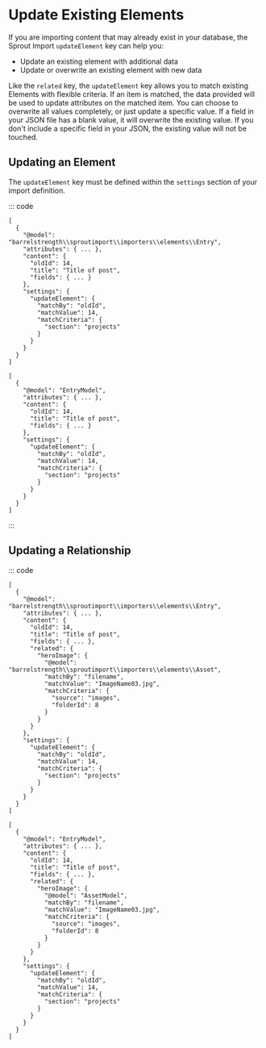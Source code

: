 # Update Existing Elements

If you are importing content that may already exist in your database, the Sprout Import `updateElement` key can help you:

- Update an existing element with additional data
- Update or overwrite an existing element with new data

Like the `related` key, the `updateElement` key allows you to match existing Elements with flexible criteria. If an item is matched, the data provided will be used to update attributes on the matched item. You can choose to overwrite all values completely, or just update a specific value. If a field in your JSON file has a blank value, it will overwrite the existing value. If you don't include a specific field in your JSON, the existing value will not be touched.

## Updating an Element

The `updateElement` key must be defined within the `settings` section of your import definition.

::: code

``` craft3
[
  {
    "@model": "barrelstrength\\sproutimport\\importers\\elements\\Entry",
    "attributes": { ... },
    "content": {
      "oldId": 14,
      "title": "Title of post",
      "fields": { ... }
    },
    "settings": {
      "updateElement": {
        "matchBy": "oldId",
        "matchValue": 14,
        "matchCriteria": {
          "section": "projects"
        }
      }
    }
  }
]
```

``` craft2
[
  {
    "@model": "EntryModel",
    "attributes": { ... },
    "content": {
      "oldId": 14,
      "title": "Title of post",
      "fields": { ... }
    },
    "settings": {
      "updateElement": {
        "matchBy": "oldId",
        "matchValue": 14,
        "matchCriteria": {
          "section": "projects"
        }
      }
    }
  }
]
```

:::


## Updating a Relationship

::: code

``` craft3
[
  {
    "@model": "barrelstrength\\sproutimport\\importers\\elements\\Entry",
    "attributes": { ... },
    "content": {
      "oldId": 14,
      "title": "Title of post",
      "fields": { ... },
      "related": {
        "heroImage": {
          "@model": "barrelstrength\\sproutimport\\importers\\elements\\Asset",
          "matchBy": "filename",
          "matchValue": "ImageName03.jpg",
          "matchCriteria": {
            "source": "images",
            "folderId": 8
          }
        }
      }
    },
    "settings": {
      "updateElement": {
        "matchBy": "oldId",
        "matchValue": 14,
        "matchCriteria": {
          "section": "projects"
        }
      }
    }
  }
]
```

``` craft2
[
  {
    "@model": "EntryModel",
    "attributes": { ... },
    "content": {
      "oldId": 14,
      "title": "Title of post",
      "fields": { ... },
      "related": {
        "heroImage": {
          "@model": "AssetModel",
          "matchBy": "filename",
          "matchValue": "ImageName03.jpg",
          "matchCriteria": {
            "source": "images",
            "folderId": 8
          }
        }
      }
    },
    "settings": {
      "updateElement": {
        "matchBy": "oldId",
        "matchValue": 14,
        "matchCriteria": {
          "section": "projects"
        }
      }
    }
  }
]
```